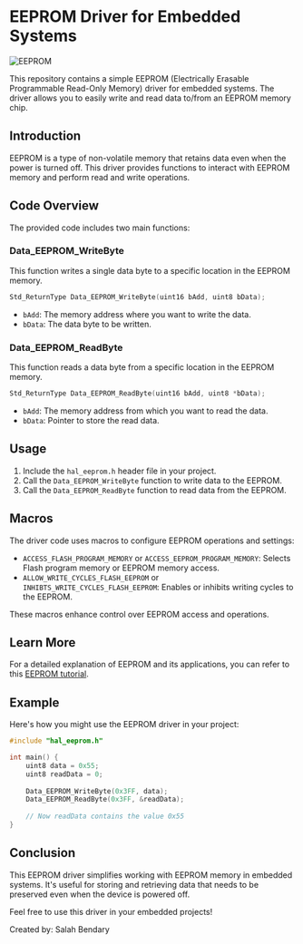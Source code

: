 # EEPROM Driver for Embedded Systems

![EEPROM](https://upload.wikimedia.org/wikipedia/commons/thumb/e/e0/EEPROM-chip.jpg/400px-EEPROM-chip.jpg)

This repository contains a simple EEPROM (Electrically Erasable Programmable Read-Only Memory) driver for embedded systems. The driver allows you to easily write and read data to/from an EEPROM memory chip.

## Introduction

EEPROM is a type of non-volatile memory that retains data even when the power is turned off. This driver provides functions to interact with EEPROM memory and perform read and write operations.

## Code Overview

The provided code includes two main functions:

### Data_EEPROM_WriteByte

This function writes a single data byte to a specific location in the EEPROM memory.

```c
Std_ReturnType Data_EEPROM_WriteByte(uint16 bAdd, uint8 bData);
```

- `bAdd`: The memory address where you want to write the data.
- `bData`: The data byte to be written.

### Data_EEPROM_ReadByte

This function reads a data byte from a specific location in the EEPROM memory.

```c
Std_ReturnType Data_EEPROM_ReadByte(uint16 bAdd, uint8 *bData);
```

- `bAdd`: The memory address from which you want to read the data.
- `bData`: Pointer to store the read data.

## Usage

1. Include the `hal_eeprom.h` header file in your project.
2. Call the `Data_EEPROM_WriteByte` function to write data to the EEPROM.
3. Call the `Data_EEPROM_ReadByte` function to read data from the EEPROM.

## Macros

The driver code uses macros to configure EEPROM operations and settings:

- `ACCESS_FLASH_PROGRAM_MEMORY` or `ACCESS_EEPROM_PROGRAM_MEMORY`: Selects Flash program memory or EEPROM memory access.
- `ALLOW_WRITE_CYCLES_FLASH_EEPROM` or `INHIBTS_WRITE_CYCLES_FLASH_EEPROM`: Enables or inhibits writing cycles to the EEPROM.

These macros enhance control over EEPROM access and operations.

## Learn More

For a detailed explanation of EEPROM and its applications, you can refer to this [EEPROM tutorial](https://www.electronics-notes.com/articles/electronic_components/memories/eeprom-electrically-erasable-programmable-read-only-memory-basics-tutorial.php).

## Example

Here's how you might use the EEPROM driver in your project:

```c
#include "hal_eeprom.h"

int main() {
    uint8 data = 0x55;
    uint8 readData = 0;
    
    Data_EEPROM_WriteByte(0x3FF, data);
    Data_EEPROM_ReadByte(0x3FF, &readData);
    
    // Now readData contains the value 0x55
}
```

## Conclusion

This EEPROM driver simplifies working with EEPROM memory in embedded systems. It's useful for storing and retrieving data that needs to be preserved even when the device is powered off.

Feel free to use this driver in your embedded projects!

Created by: Salah Bendary


